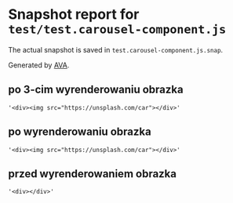# Snapshot report for `test/test.carousel-component.js`

The actual snapshot is saved in `test.carousel-component.js.snap`.

Generated by [AVA](https://ava.li).

## po 3-cim wyrenderowaniu obrazka

    '<div><img src="https://unsplash.com/car"></div>'

## po wyrenderowaniu obrazka

    '<div><img src="https://unsplash.com/car"></div>'

## przed wyrenderowaniem obrazka

    '<div></div>'